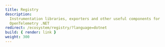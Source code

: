 ```yaml
---
title: Registry
description:
  Instrumentation libraries, exporters and other useful components for
  OpenTelemetry .NET
redirect: /ecosystem/registry/?language=dotnet
build: { render: link }
weight: 300
---
```

